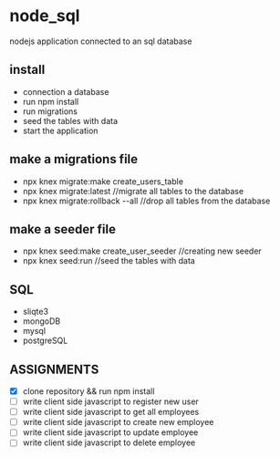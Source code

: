 # node_sql

 nodejs application connected to an sql database

 ## install

 - connection a database
 - run npm install
 - run migrations
 - seed the tables with data
 - start the application

## make a migrations file

- npx knex migrate:make create_users_table
- npx knex migrate:latest               //migrate all tables to the database
- npx knex migrate:rollback --all      //drop all tables from the database

## make a seeder file

- npx knex seed:make create_user_seeder     //creating new seeder
- npx knex seed:run                        //seed the tables with data

## SQL

- sliqte3
- mongoDB
- mysql
- postgreSQL

## ASSIGNMENTS

- [x] clone repository && run npm install
- [ ] write client side javascript to register new user
- [ ] write client side javascript to get all employees
- [ ] write client side javascript to create new employee
- [ ] write client side javascript to update employee
- [ ] write client side javascript to delete employee
